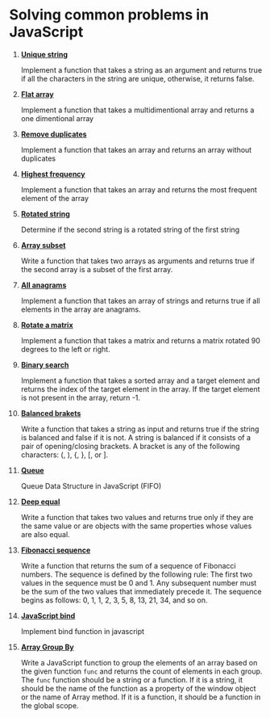 # Solving common problems in JavaScript

1. [**Unique string**](01_unique_string.js)

    Implement a function that takes a string as an argument and returns true if all the characters in the string are unique, otherwise, it returns false.

2. [**Flat array**](02_flat_array.js)

    Implement a function that takes a multidimentional array and returns a one dimentional array

3. [**Remove duplicates**](03_remove_duplicates.js)

    Implement a function that takes an array and returns an array without duplicates
4. [**Highest frequency**](04_highest_frequency.js)

    Implement a function that takes an array and returns the most frequent element of the array

5. [**Rotated string**](05_rotated_string.js)

    Determine if the second string is a rotated string of the first string

6. [**Array subset**](06_array_subset.js)

    Write a function that takes two arrays as arguments and returns true if the second array is a subset of the first array.

7. [**All anagrams**](07_all_anagrams.js)

    Implement a function that takes an array of strings and returns true if all elements in the array are anagrams.

8. [**Rotate a matrix**](08_rotate_matrix.js)

    Implement a function that takes a matrix and returns a matrix rotated 90 degrees to the left or right.

9. [**Binary search**](09_binary_search.js)

    Implement a function that takes a sorted array and a target element and returns the index of the target element in the array. If the target element is not present in the array, return -1.

10. [**Balanced brakets**](10_balanced_brackets.js)

    Write a function that takes a string as input and returns true if the string is balanced and false if it is not. A string is balanced if it consists of a pair of opening/closing brackets. A bracket is any of the following characters: (, ), {, }, [, or ].

11. [**Queue**](11_queue.js)

    Queue Data Structure in JavaScript (FIFO)

12. [**Deep equal**](12_deep_equal.js)

    Write a function that takes two values and returns true only if they are the same value or are objects with the same properties whose values are also equal.

13. [**Fibonacci sequence**](13_fibonacci.js)

    Write a function that returns the sum of a sequence of Fibonacci numbers. The sequence is defined by the following rule: The first two values in the sequence must be 0 and 1. Any subsequent number must be the sum of the two values that immediately precede it. The sequence begins as follows: 0, 1, 1, 2, 3, 5, 8, 13, 21, 34, and so on.

14. [**JavaScript bind**](14_bind.js)

    Implement bind function in javascript

15. [**Array Group By**](15_groupby.js)

    Write a JavaScript function to group the elements of an array based on the given function `func` and returns the count of elements in each group. The `func` function should be a string or a function. If it is a string, it should be the name of the function as a property of the window object or the name of Array method. If it is a function, it should be a function in the global scope.

